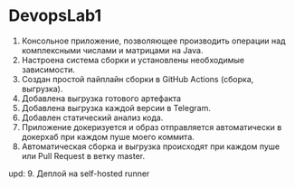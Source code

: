 # DevopsLab1

1. Консольное приложение, позволяющее производить операции над комплексными числами и матрицами на Java.
2. Настроена система сборки и установлены необходимые зависимости.
3. Создан простой пайплайн сборки в GitHub Actions (сборка, выгрузка).
4. Добавлена выгрузка готового артефакта
5. Добавлена выгрузка каждой версии в Telegram.
6. Добавлен статический анализ кода.
7. Приложение докеризуется и образ отправляется автоматически в докерхаб при каждом пуше моего коммита.
8. Автоматическая сборка и выгрузка происходят при каждом пуше или Pull Request в ветку master.

upd: 9. Деплой на self-hosted runner
